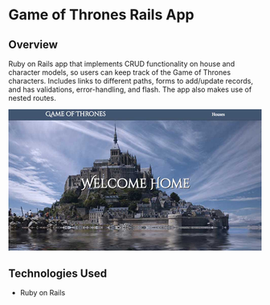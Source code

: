 # Game of Thrones Rails App

## Overview
Ruby on Rails app that implements CRUD functionality on house and character models, so users can keep track of the Game of Thrones characters. Includes links to different paths, forms to add/update records, and has validations, error-handling, and flash. The app also makes use of nested routes.

[![ScreenShot](castle.jpg)](http://gameofthroning.herokuapp.com/)

## Technologies Used
* Ruby on Rails
